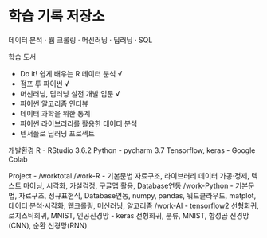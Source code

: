 # 학습 기록 저장소

데이터 분석 · 웹 크롤링 · 머신러닝 · 딥러닝 · SQL

학습 도서
- Do it! 쉽게 배우는 R 데이터 분석 √
- 점프 투 파이썬 √
- 머신러닝, 딥러닝 실전 개발 입문 √
- 파이썬 알고리즘 인터뷰
- 데이터 과학을 위한 통계
- 파이썬 라이브러리를 활용한 데이터 분석
- 텐서플로 딥러닝 프로젝트


개발환경
R - RStudio 3.6.2
Python - pycharm 3.7
Tensorflow, keras - Google Colab


Project -
    /worktotal
        /work-R
            - 기본문법 자료구조, 라이브러리
                데이터 가공·정제, 텍스트 마이닝, 시각화, 가설검정,
                구글맵 활용, Database연동
        /work-Python
            - 기본문법, 자료구조, 정규표현식, Database연동,
                     numpy, pandas, 워드클라우드, matplot,
                     데이터 분석·시각화, 웹크롤링, 머신러닝,
                     알고리즘
        /work-AI
            - tensorflow2 선형회귀, 로지스틱회귀, MNIST, 인공신경망 
            - keras 선형회귀, 분류, MNIST, 
                    합성곱 신경망(CNN), 순환 신경망(RNN)

